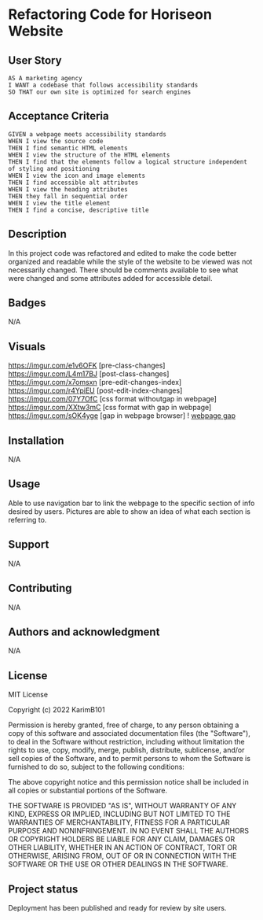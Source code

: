 # Refactoring Code for Horiseon Website

## User Story

```
AS A marketing agency
I WANT a codebase that follows accessibility standards
SO THAT our own site is optimized for search engines
```

## Acceptance Criteria

```
GIVEN a webpage meets accessibility standards
WHEN I view the source code
THEN I find semantic HTML elements
WHEN I view the structure of the HTML elements
THEN I find that the elements follow a logical structure independent of styling and positioning
WHEN I view the icon and image elements
THEN I find accessible alt attributes
WHEN I view the heading attributes
THEN they fall in sequential order
WHEN I view the title element
THEN I find a concise, descriptive title
```

## Description
In this project code was refactored and edited to make the code better organized and readable while the style of the website to be viewed was not necessarily changed. There should be comments available to see what were changed and some attributes added for accessible detail. 

## Badges
N/A

## Visuals
https://imgur.com/e1v6OFK [pre-class-changes]
https://imgur.com/L4m17BJ [post-class-changes]
https://imgur.com/x7omsxn [pre-edit-changes-index]
https://imgur.com/r4YpiEU [post-edit-index-changes]
https://imgur.com/07Y7OfC [css format withoutgap in webpage] 
https://imgur.com/XXtw3mC [css format with gap in webpage]
https://imgur.com/sOK4yge [gap in webpage browser]
! [webpage gap](https://github.com/KarimB101/attempt2/blob/main/assets/images/gap%20in%20webpage.PNG)

## Installation
N/A

## Usage
Able to use navigation bar to link the webpage to the specific section of info desired by users. Pictures are able to show an idea of what each section is referring to. 

## Support
N/A

## Contributing
N/A

## Authors and acknowledgment
N/A

## License
MIT License

Copyright (c) 2022 KarimB101

Permission is hereby granted, free of charge, to any person obtaining a copy of this software and associated documentation files (the "Software"), to deal in the Software without restriction, including without limitation the rights to use, copy, modify, merge, publish, distribute, sublicense, and/or sell copies of the Software, and to permit persons to whom the Software is furnished to do so, subject to the following conditions:

The above copyright notice and this permission notice shall be included in all copies or substantial portions of the Software.

THE SOFTWARE IS PROVIDED "AS IS", WITHOUT WARRANTY OF ANY KIND, EXPRESS OR IMPLIED, INCLUDING BUT NOT LIMITED TO THE WARRANTIES OF MERCHANTABILITY, FITNESS FOR A PARTICULAR PURPOSE AND NONINFRINGEMENT. IN NO EVENT SHALL THE AUTHORS OR COPYRIGHT HOLDERS BE LIABLE FOR ANY CLAIM, DAMAGES OR OTHER LIABILITY, WHETHER IN AN ACTION OF CONTRACT, TORT OR OTHERWISE, ARISING FROM, OUT OF OR IN CONNECTION WITH THE SOFTWARE OR THE USE OR OTHER DEALINGS IN THE SOFTWARE.

## Project status
Deployment has been published and ready for review by site users.

